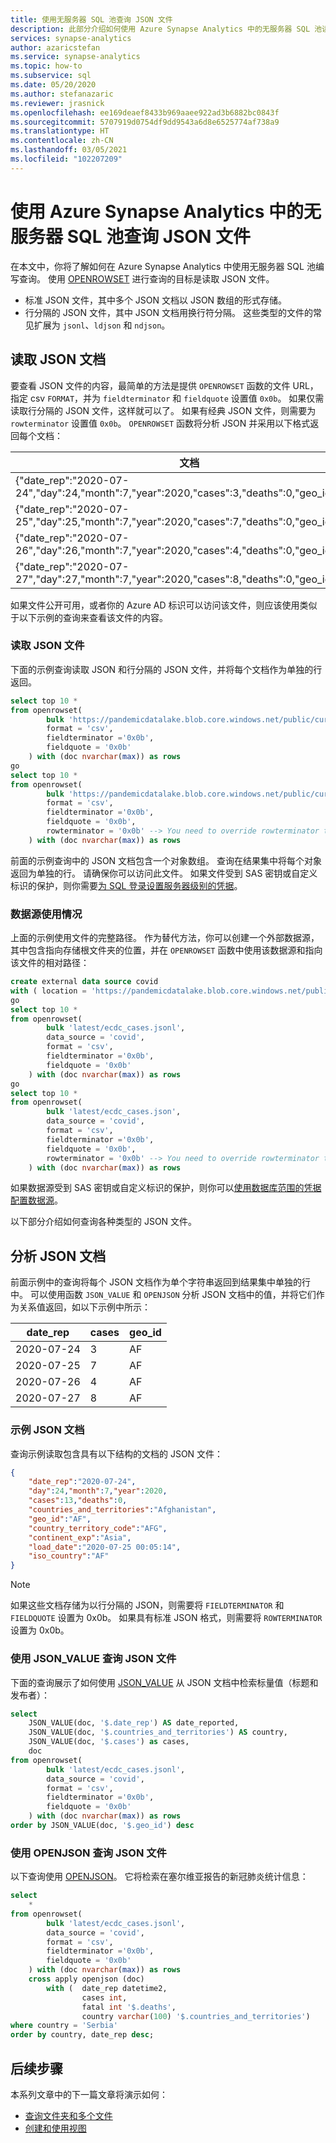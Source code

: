 ```yaml
---
title: 使用无服务器 SQL 池查询 JSON 文件
description: 此部分介绍如何使用 Azure Synapse Analytics 中的无服务器 SQL 池读取 JSON 文件。
services: synapse-analytics
author: azaricstefan
ms.service: synapse-analytics
ms.topic: how-to
ms.subservice: sql
ms.date: 05/20/2020
ms.author: stefanazaric
ms.reviewer: jrasnick
ms.openlocfilehash: ee169deaef8433b969aaee922ad3b6882bc0843f
ms.sourcegitcommit: 5707919d0754df9dd9543a6d8e6525774af738a9
ms.translationtype: HT
ms.contentlocale: zh-CN
ms.lasthandoff: 03/05/2021
ms.locfileid: "102207209"
---
```

# <a name="query-json-files-using-serverless-sql-pool-in-azure-synapse-analytics"></a>使用 Azure Synapse Analytics 中的无服务器 SQL 池查询 JSON 文件

在本文中，你将了解如何在 Azure Synapse Analytics 中使用无服务器 SQL 池编写查询。 使用 [OPENROWSET](develop-openrowset.md) 进行查询的目标是读取 JSON 文件。 
- 标准 JSON 文件，其中多个 JSON 文档以 JSON 数组的形式存储。
- 行分隔的 JSON 文件，其中 JSON 文档用换行符分隔。 这些类型的文件的常见扩展为 `jsonl`、`ldjson` 和 `ndjson`。

## <a name="read-json-documents"></a>读取 JSON 文档

要查看 JSON 文件的内容，最简单的方法是提供 `OPENROWSET` 函数的文件 URL，指定 csv `FORMAT`，并为 `fieldterminator` 和 `fieldquote` 设置值 `0x0b`。 如果仅需读取行分隔的 JSON 文件，这样就可以了。 如果有经典 JSON 文件，则需要为 `rowterminator` 设置值 `0x0b`。 `OPENROWSET` 函数将分析 JSON 并采用以下格式返回每个文档：

| 文档 |
| --- |
|{"date_rep":"2020-07-24","day":24,"month":7,"year":2020,"cases":3,"deaths":0,"geo_id":"AF"}|
|{"date_rep":"2020-07-25","day":25,"month":7,"year":2020,"cases":7,"deaths":0,"geo_id":"AF"}|
|{"date_rep":"2020-07-26","day":26,"month":7,"year":2020,"cases":4,"deaths":0,"geo_id":"AF"}|
|{"date_rep":"2020-07-27","day":27,"month":7,"year":2020,"cases":8,"deaths":0,"geo_id":"AF"}|

如果文件公开可用，或者你的 Azure AD 标识可以访问该文件，则应该使用类似于以下示例的查询来查看该文件的内容。

### <a name="read-json-files"></a>读取 JSON 文件

下面的示例查询读取 JSON 和行分隔的 JSON 文件，并将每个文档作为单独的行返回。

```sql
select top 10 *
from openrowset(
        bulk 'https://pandemicdatalake.blob.core.windows.net/public/curated/covid-19/ecdc_cases/latest/ecdc_cases.jsonl',
        format = 'csv',
        fieldterminator ='0x0b',
        fieldquote = '0x0b'
    ) with (doc nvarchar(max)) as rows
go
select top 10 *
from openrowset(
        bulk 'https://pandemicdatalake.blob.core.windows.net/public/curated/covid-19/ecdc_cases/latest/ecdc_cases.json',
        format = 'csv',
        fieldterminator ='0x0b',
        fieldquote = '0x0b',
        rowterminator = '0x0b' --> You need to override rowterminator to read classic JSON
    ) with (doc nvarchar(max)) as rows
```

前面的示例查询中的 JSON 文档包含一个对象数组。 查询在结果集中将每个对象返回为单独的行。 请确保你可以访问此文件。 如果文件受到 SAS 密钥或自定义标识的保护，则你需要[为 SQL 登录设置服务器级别的凭据](develop-storage-files-storage-access-control.md?tabs=shared-access-signature#server-scoped-credential)。 

### <a name="data-source-usage"></a>数据源使用情况

上面的示例使用文件的完整路径。 作为替代方法，你可以创建一个外部数据源，其中包含指向存储根文件夹的位置，并在 `OPENROWSET` 函数中使用该数据源和指向该文件的相对路径：

```sql
create external data source covid
with ( location = 'https://pandemicdatalake.blob.core.windows.net/public/curated/covid-19/ecdc_cases' );
go
select top 10 *
from openrowset(
        bulk 'latest/ecdc_cases.jsonl',
        data_source = 'covid',
        format = 'csv',
        fieldterminator ='0x0b',
        fieldquote = '0x0b'
    ) with (doc nvarchar(max)) as rows
go
select top 10 *
from openrowset(
        bulk 'latest/ecdc_cases.json',
        data_source = 'covid',
        format = 'csv',
        fieldterminator ='0x0b',
        fieldquote = '0x0b',
        rowterminator = '0x0b' --> You need to override rowterminator to read classic JSON
    ) with (doc nvarchar(max)) as rows
```

如果数据源受到 SAS 密钥或自定义标识的保护，则你可以[使用数据库范围的凭据配置数据源](develop-storage-files-storage-access-control.md?tabs=shared-access-signature#database-scoped-credential)。

以下部分介绍如何查询各种类型的 JSON 文件。

## <a name="parse-json-documents"></a>分析 JSON 文档

前面示例中的查询将每个 JSON 文档作为单个字符串返回到结果集中单独的行中。 可以使用函数 `JSON_VALUE` 和 `OPENJSON` 分析 JSON 文档中的值，并将它们作为关系值返回，如以下示例中所示：

| date\_rep | cases | geo\_id |
| --- | --- | --- |
| 2020-07-24 | 3 | AF |
| 2020-07-25 | 7 | AF |
| 2020-07-26 | 4 | AF |
| 2020-07-27 | 8| AF |

### <a name="sample-json-document"></a>示例 JSON 文档

查询示例读取包含具有以下结构的文档的 JSON 文件：

```json
{
    "date_rep":"2020-07-24",
    "day":24,"month":7,"year":2020,
    "cases":13,"deaths":0,
    "countries_and_territories":"Afghanistan",
    "geo_id":"AF",
    "country_territory_code":"AFG",
    "continent_exp":"Asia",
    "load_date":"2020-07-25 00:05:14",
    "iso_country":"AF"
}
```

> [!NOTE]
> 如果这些文档存储为以行分隔的 JSON，则需要将 `FIELDTERMINATOR` 和 `FIELDQUOTE` 设置为 0x0b。 如果具有标准 JSON 格式，则需要将 `ROWTERMINATOR` 设置为 0x0b。

### <a name="query-json-files-using-json_value"></a>使用 JSON_VALUE 查询 JSON 文件

下面的查询展示了如何使用 [JSON_VALUE](/sql/t-sql/functions/json-value-transact-sql?toc=/azure/synapse-analytics/toc.json&bc=/azure/synapse-analytics/breadcrumb/toc.json&view=azure-sqldw-latest&preserve-view=true) 从 JSON 文档中检索标量值（标题和发布者）：

```sql
select
    JSON_VALUE(doc, '$.date_rep') AS date_reported,
    JSON_VALUE(doc, '$.countries_and_territories') AS country,
    JSON_VALUE(doc, '$.cases') as cases,
    doc
from openrowset(
        bulk 'latest/ecdc_cases.jsonl',
        data_source = 'covid',
        format = 'csv',
        fieldterminator ='0x0b',
        fieldquote = '0x0b'
    ) with (doc nvarchar(max)) as rows
order by JSON_VALUE(doc, '$.geo_id') desc
```

### <a name="query-json-files-using-openjson"></a>使用 OPENJSON 查询 JSON 文件

以下查询使用 [OPENJSON](/sql/t-sql/functions/openjson-transact-sql?toc=/azure/synapse-analytics/toc.json&bc=/azure/synapse-analytics/breadcrumb/toc.json&view=azure-sqldw-latest&preserve-view=true)。 它将检索在塞尔维亚报告的新冠肺炎统计信息：

```sql
select
    *
from openrowset(
        bulk 'latest/ecdc_cases.jsonl',
        data_source = 'covid',
        format = 'csv',
        fieldterminator ='0x0b',
        fieldquote = '0x0b'
    ) with (doc nvarchar(max)) as rows
    cross apply openjson (doc)
        with (  date_rep datetime2,
                cases int,
                fatal int '$.deaths',
                country varchar(100) '$.countries_and_territories')
where country = 'Serbia'
order by country, date_rep desc;
```

## <a name="next-steps"></a>后续步骤

本系列文章中的下一篇文章将演示如何：

- [查询文件夹和多个文件](query-folders-multiple-csv-files.md)
- [创建和使用视图](create-use-views.md)
